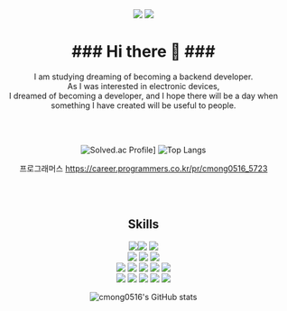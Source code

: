    <div align="center">
    <img src="https://img.shields.io/badge/cmong0516@gmail.com-EA4335?style=flat-square&logo=Gmail&logoColor=white"/>
    <a href="https://www.instagram.com"><img src="https://img.shields.io/badge/dev_Mong-E4405F?style=flat-square&logo=Instagram&logoColor=white"/></a>
    <h1>### Hi there 👋 ###</h1>
    <p>I am studying dreaming of becoming a backend developer. <br>
        As I was interested in electronic devices, <br>
        I dreamed of becoming a developer, and I hope there will be a day when something I have created will be useful to people.</p> 
  
 <br>
 <br>


![Solved.ac Profile](http://mazassumnida.wtf/api/v2/generate_badge?boj=cmong0516)]
![Top Langs](https://github-readme-stats.vercel.app/api/top-langs/?username=cmong0516&layout=compact&theme=tokyonight)
   
프로그래머스
   https://career.programmers.co.kr/pr/cmong0516_5723


 <br>
 <br>  
  
 <h2> Skills </h2>
  
  
<img src="https://img.shields.io/badge/html-E34F26?style=flat-square&logo=html5&logoColor=white"/><img src="https://img.shields.io/badge/css-1572B6?style=flat-square&logo=css3&logoColor=white"/>
<img src="https://img.shields.io/badge/Javascript-F7DF1E?style=flat-square&logo=Javascript&logoColor=white"/>
<br>
<img src="https://img.shields.io/badge/React-61DAFB?style=flat-square&logo=React&logoColor=white"/>
<img src="https://img.shields.io/badge/React Router-CA4245?style=flat-square&logo=React Router&logoColor=white"/>
<img src="https://img.shields.io/badge/Node.js-339933?style=flat-square&logo=Node.js&logoColor=white"/>
<br>
<img src="https://img.shields.io/badge/Java-black?style=flat-square&logo=Java&logoColor=white"/>
<img src="https://img.shields.io/badge/MySQL-4479A1?style=flat-square&logo=MySQL&logoColor=white"/>
<img src="https://img.shields.io/badge/MongoDB-47A248?style=flat-square&logo=MongoDB&logoColor=white"/>
<img src="https://img.shields.io/badge/jQuery-0769AD?style=flat-square&logo=jQuery&logoColor=white"/>
<img src="https://img.shields.io/badge/Sequelize-52B0E7?style=flat-square&logo=Sequelize&logoColor=white"/>
<br>
<img src="https://img.shields.io/badge/Eclipse IDE-2C2255?style=flat-square&logo=Eclipse IDE&logoColor=white"/>
<img src="https://img.shields.io/badge/Visual Studio Code-007ACC?style=flat-square&logo=Visual Studio Code&logoColor=white"/>
<img src="https://img.shields.io/badge/Expo-000020?style=flat-square&logo=Expo&logoColor=white"/>
<img src="https://img.shields.io/badge/Heroku-430098?style=flat-square&logo=Heroku&logoColor=white"/>
<img src="https://img.shields.io/badge/Apache Tomcat-F8DC75?style=flat-square&logo=Apache Tomcat&logoColor=white"/>

![cmong0516's GitHub stats](https://github-readme-stats.vercel.app/api?username=cmong0516&show_icons=true&theme=github_dark)


</div>

